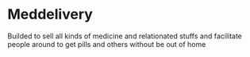 # Meddelivery
Builded to sell all kinds of medicine  and relationated stuffs and facilitate people around to get pills and others without be out of home
